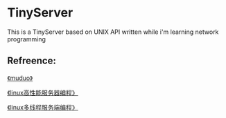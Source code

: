 # TinyServer
This is a TinyServer based on UNIX API written while i'm learning network programming

## Refreence:

[《muduo》](https://github.com/chenshuo/muduo)

[《linux高性能服务器编程》]()

[《linux多线程服务端编程》]()
